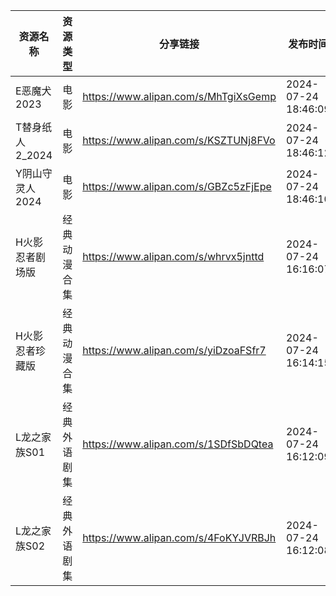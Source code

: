 | 资源名称        | 资源类型   | 分享链接                                 | 发布时间                |
| ----------- | ------ | ------------------------------------ | ------------------- |
| E恶魔犬2023    | 电影     | https://www.alipan.com/s/MhTgiXsGemp | 2024-07-24 18:46:09 |
| T替身纸人2_2024 | 电影     | https://www.alipan.com/s/KSZTUNj8FVo | 2024-07-24 18:46:12 |
| Y阴山守灵人2024  | 电影     | https://www.alipan.com/s/GBZc5zFjEpe | 2024-07-24 18:46:10 |
| H火影忍者剧场版    | 经典动漫合集 | https://www.alipan.com/s/whrvx5jnttd | 2024-07-24 16:16:07 |
| H火影忍者珍藏版    | 经典动漫合集 | https://www.alipan.com/s/yiDzoaFSfr7 | 2024-07-24 16:14:15 |
| L龙之家族S01    | 经典外语剧集 | https://www.alipan.com/s/1SDfSbDQtea | 2024-07-24 16:12:09 |
| L龙之家族S02    | 经典外语剧集 | https://www.alipan.com/s/4FoKYJVRBJh | 2024-07-24 16:12:08 |
